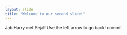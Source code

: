 ```yaml
---
layout: slide
title: "Welcome to our second slide!"
---
```

Jab Harry met Sejal!
Use the left arrow to go back!
commit

